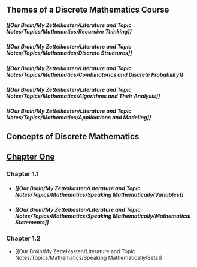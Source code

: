 ## Themes of a Discrete Mathematics Course
##### [[Our Brain/My Zettelkasten/Literature and Topic Notes/Topics/Mathematics/Recursive Thinking]]
##### [[Our Brain/My Zettelkasten/Literature and Topic Notes/Topics/Mathematics/Discrete Structures]]
##### [[Our Brain/My Zettelkasten/Literature and Topic Notes/Topics/Mathematics/Combinatorics and Discrete Probability]]
##### [[Our Brain/My Zettelkasten/Literature and Topic Notes/Topics/Mathematics/Algorithms and Their Analysis]]
##### [[Our Brain/My Zettelkasten/Literature and Topic Notes/Topics/Mathematics/Applications and Modeling]]

## Concepts of Discrete Mathematics

## [Chapter One](Our%20Brain/Our%20Zettelkasten/Literature%20and%20Topic%20Notes/Readwise/Books/Discrete%20Mathematics%20with%20Applications/Discrete%20Mathematics%20with%20Applications%20-%20Chapter%20One.canvas)
### Chapter 1.1 
- ##### [[Our Brain/My Zettelkasten/Literature and Topic Notes/Topics/Mathematics/Speaking Mathematically/Variables]]
- ##### [[Our Brain/My Zettelkasten/Literature and Topic Notes/Topics/Mathematics/Speaking Mathematically/Mathematical Statements]]

### Chapter 1.2
- [[Our Brain/My Zettelkasten/Literature and Topic Notes/Topics/Mathematics/Speaking Mathematically/Sets]]